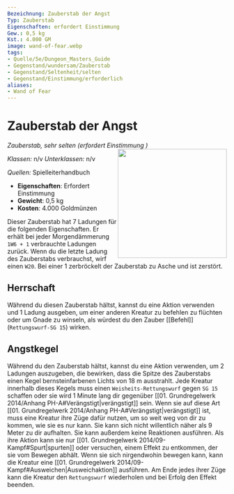 ```yaml
---
Bezeichnung: Zauberstab der Angst
Typ: Zauberstab
Eigenschaften: erfordert Einstimmung
Gew.: 0,5 kg
Kst.: 4.000 GM
image: wand-of-fear.webp
tags:
- Quelle/5e/Dungeon_Masters_Guide
- Gegenstand/wundersam/Zauberstab
- Gegenstand/Seltenheit/selten
- Gegenstand/Einstimmung/erforderlich
aliases:
- Wand of Fear
---
```

# Zauberstab der Angst
_Zauberstab, sehr selten (erfordert Einstimmung )_
<img src="Wand-of-Fear.webp" align="right" width="250">

_Klassen:_ n/v 
_Unterklassen:_  n/v

_Quellen:_ Spielleiterhandbuch

- **Eigenschaften**: Erfordert Einstimmung
- **Gewicht**: 0,5 kg
- **Kosten**: 4.000 Goldmünzen

Dieser Zauberstab hat 7 Ladungen für die folgenden Eigenschaften. Er erhält bei jeder Morgendämmerung `1W6 + 1` verbrauchte Ladungen zurück. Wenn du die letzte Ladung des Zauberstabs verbrauchst, wirf einen `W20`. Bei einer 1 zerbröckelt der Zauberstab zu Asche und ist zerstört.

## Herrschaft
Während du diesen Zauberstab hältst, kannst du eine Aktion verwenden und 1 Ladung ausgeben, um einer anderen Kreatur zu befehlen zu flüchten oder um Gnade zu winseln, als würdest du den Zauber [[Befehl]] (`Rettungswurf-SG 15`) wirken.

## Angstkegel
Während du den Zauberstab hältst, kannst du eine Aktion verwenden, um 2 Ladungen auszugeben, die bewirken, dass die Spitze des Zauberstabs einen Kegel bernsteinfarbenen Lichts von 18 m ausstrahlt. Jede Kreatur innerhalb dieses Kegels muss einen `Weisheits-Rettungswurf` gegen `SG 15` schaffen oder sie wird 1 Minute lang dir gegenüber [[01. Grundregelwerk 2014/Anhang PH-A#Verängstigt|verängstigt]] sein. Wenn sie auf diese Art [[01. Grundregelwerk 2014/Anhang PH-A#Verängstigt|verängstigt]]  ist, muss eine Kreatur ihre Züge dafür nutzen, um so weit weg von dir zu kommen, wie sie es nur kann. Sie kann sich nicht willentlich näher als 9 Meter zu dir aufhalten. Sie kann außerdem keine Reaktionen ausführen. Als ihre Aktion kann sie nur [[01. Grundregelwerk 2014/09-Kampf#Spurt|spurten]] oder versuchen, einem Effekt zu entkommen, der sie vom Bewegen abhält. Wenn sie sich nirgendwohin bewegen kann, kann die Kreatur eine [[01. Grundregelwerk 2014/09-Kampf#Ausweichen|Ausweichaktion]] ausführen. Am Ende jedes ihrer Züge kann die Kreatur den `Rettungswurf` wiederholen und bei Erfolg den Effekt beenden.